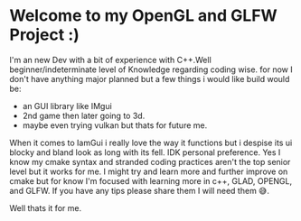 # Welcome to my OpenGL and GLFW Project :)

I'm an new Dev with a bit of experience with C++.Well beginner/indeterminate level of Knowledge regarding coding wise.
for now I don't have anything major planned but a few things i would like build would be:
- an GUI library like IMgui
- 2nd game then later going to 3d.
- maybe even trying vulkan but thats for future me.

When it comes to IamGui i really love the way it functions but i despise its ui blocky and bland look as long with its fell. IDK personal preference.
Yes I know my cmake syntax and stranded coding practices aren't the top senior level but it works for me. 
I might try and learn more and further improve on cmake but for know I'm focused with learning more in c++, GLAD, OPENGL, and GLFW.
If you have any tips please share them I will need them :sweat_smile:. 

Well thats it for me. 